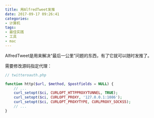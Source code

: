 ```yaml
---
title: 用AlfredTweet发推
date: 2017-09-17 09:26:41
categories:
- 计算机
tags:
- 最佳实践
- 工具
- mac
---
```

AlfredTweet是用来解决“最后一公里”问题的东西，有了它就可以随时发推了。

需要修改源码指定代理：

```php
// twitteroauth.php

function http($url, $method, $postfields = NULL) {
    // ...
    curl_setopt($ci, CURLOPT_HTTPPROXYTUNNEL, TRUE);
    curl_setopt($ci, CURLOPT_PROXY, '127.0.0.1:1086');
    curl_setopt($ci, CURLOPT_PROXYTYPE, CURLPROXY_SOCKS5);
    // ...
}
```


